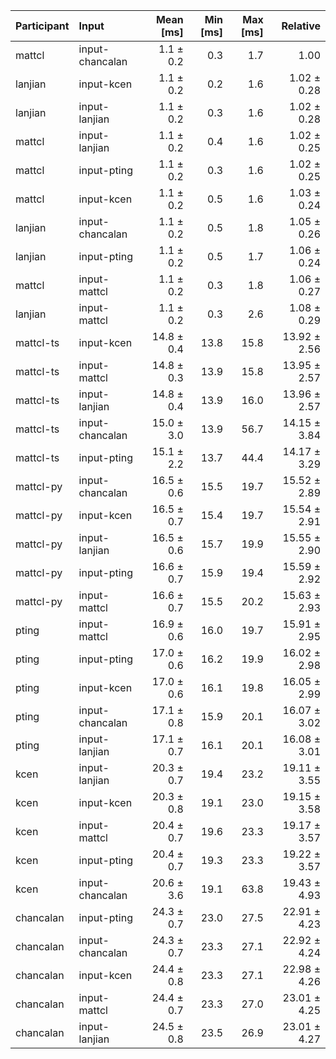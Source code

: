 | Participant | Input | Mean [ms] | Min [ms] | Max [ms] | Relative |
|:---|:---|---:|---:|---:|---:|
| mattcl | input-chancalan | 1.1 ± 0.2 | 0.3 | 1.7 | 1.00 |
| lanjian | input-kcen | 1.1 ± 0.2 | 0.2 | 1.6 | 1.02 ± 0.28 |
| lanjian | input-lanjian | 1.1 ± 0.2 | 0.3 | 1.6 | 1.02 ± 0.28 |
| mattcl | input-lanjian | 1.1 ± 0.2 | 0.4 | 1.6 | 1.02 ± 0.25 |
| mattcl | input-pting | 1.1 ± 0.2 | 0.3 | 1.6 | 1.02 ± 0.25 |
| mattcl | input-kcen | 1.1 ± 0.2 | 0.5 | 1.6 | 1.03 ± 0.24 |
| lanjian | input-chancalan | 1.1 ± 0.2 | 0.5 | 1.8 | 1.05 ± 0.26 |
| lanjian | input-pting | 1.1 ± 0.2 | 0.5 | 1.7 | 1.06 ± 0.24 |
| mattcl | input-mattcl | 1.1 ± 0.2 | 0.3 | 1.8 | 1.06 ± 0.27 |
| lanjian | input-mattcl | 1.1 ± 0.2 | 0.3 | 2.6 | 1.08 ± 0.29 |
| mattcl-ts | input-kcen | 14.8 ± 0.4 | 13.8 | 15.8 | 13.92 ± 2.56 |
| mattcl-ts | input-mattcl | 14.8 ± 0.3 | 13.9 | 15.8 | 13.95 ± 2.57 |
| mattcl-ts | input-lanjian | 14.8 ± 0.4 | 13.9 | 16.0 | 13.96 ± 2.57 |
| mattcl-ts | input-chancalan | 15.0 ± 3.0 | 13.9 | 56.7 | 14.15 ± 3.84 |
| mattcl-ts | input-pting | 15.1 ± 2.2 | 13.7 | 44.4 | 14.17 ± 3.29 |
| mattcl-py | input-chancalan | 16.5 ± 0.6 | 15.5 | 19.7 | 15.52 ± 2.89 |
| mattcl-py | input-kcen | 16.5 ± 0.7 | 15.4 | 19.7 | 15.54 ± 2.91 |
| mattcl-py | input-lanjian | 16.5 ± 0.6 | 15.7 | 19.9 | 15.55 ± 2.90 |
| mattcl-py | input-pting | 16.6 ± 0.7 | 15.9 | 19.4 | 15.59 ± 2.92 |
| mattcl-py | input-mattcl | 16.6 ± 0.7 | 15.5 | 20.2 | 15.63 ± 2.93 |
| pting | input-mattcl | 16.9 ± 0.6 | 16.0 | 19.7 | 15.91 ± 2.95 |
| pting | input-pting | 17.0 ± 0.6 | 16.2 | 19.9 | 16.02 ± 2.98 |
| pting | input-kcen | 17.0 ± 0.6 | 16.1 | 19.8 | 16.05 ± 2.99 |
| pting | input-chancalan | 17.1 ± 0.8 | 15.9 | 20.1 | 16.07 ± 3.02 |
| pting | input-lanjian | 17.1 ± 0.7 | 16.1 | 20.1 | 16.08 ± 3.01 |
| kcen | input-lanjian | 20.3 ± 0.7 | 19.4 | 23.2 | 19.11 ± 3.55 |
| kcen | input-kcen | 20.3 ± 0.8 | 19.1 | 23.0 | 19.15 ± 3.58 |
| kcen | input-mattcl | 20.4 ± 0.7 | 19.6 | 23.3 | 19.17 ± 3.57 |
| kcen | input-pting | 20.4 ± 0.7 | 19.3 | 23.3 | 19.22 ± 3.57 |
| kcen | input-chancalan | 20.6 ± 3.6 | 19.1 | 63.8 | 19.43 ± 4.93 |
| chancalan | input-pting | 24.3 ± 0.7 | 23.0 | 27.5 | 22.91 ± 4.23 |
| chancalan | input-chancalan | 24.3 ± 0.7 | 23.3 | 27.1 | 22.92 ± 4.24 |
| chancalan | input-kcen | 24.4 ± 0.8 | 23.3 | 27.1 | 22.98 ± 4.26 |
| chancalan | input-mattcl | 24.4 ± 0.7 | 23.3 | 27.0 | 23.01 ± 4.25 |
| chancalan | input-lanjian | 24.5 ± 0.8 | 23.5 | 26.9 | 23.01 ± 4.27 |
